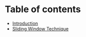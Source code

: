 # Table of contents

* [Introduction](README.md)
* [Sliding Window Technique](sliding-window-technique.md)
